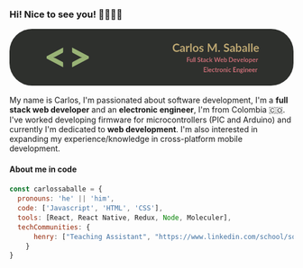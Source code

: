 ### Hi! Nice to see you! 🧑🏽‍💻😎

<img src="header-image.png" alt="header1" style="border-radius:40px">

My name is Carlos, I'm passionated about software development, I'm a <b>full stack web developer</b> and an <b>electronic engineer</b>, I'm from Colombia 🇨🇴. 
I've worked developing firmware for microcontrollers (PIC and Arduino) and currently I'm dedicated to <b>web development</b>. I'm also interested in expanding my experience/knowledge in cross-platform mobile development.

#### About me in code
```js
const carlossaballe = {
  pronouns: 'he' || 'him',
  code: ['Javascript', 'HTML', 'CSS'],
  tools: [React, React Native, Redux, Node, Moleculer],
  techCommunities: {
      henry: ["Teaching Assistant", "https://www.linkedin.com/school/soyhenry/"]
    }
}
```
<!--
![Carlos's github stats](https://github-readme-stats.vercel.app/api?username=carlossaballe&show_icons=true&theme=onedark) 

**carlossaballe/carlossaballe** is a ✨ _special_ ✨ repository because its `README.md` (this file) appears on your GitHub profile.

Here are some ideas to get you started:

- 🔭 I’m currently working on ...
- 🌱 I’m currently learning ...
- 👯 I’m looking to collaborate on ...
- 🤔 I’m looking for help with ...
- 💬 Ask me about ...
- 📫 How to reach me: ...
- 😄 Pronouns: ...
- ⚡ Fun fact: ...
-->

